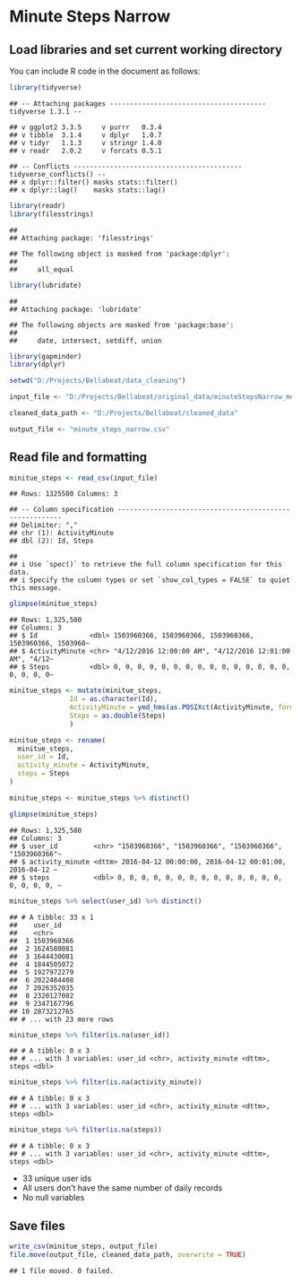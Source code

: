 Minute Steps Narrow
================

## Load libraries and set current working directory

You can include R code in the document as follows:

``` r
library(tidyverse)
```

    ## -- Attaching packages --------------------------------------- tidyverse 1.3.1 --

    ## v ggplot2 3.3.5     v purrr   0.3.4
    ## v tibble  3.1.4     v dplyr   1.0.7
    ## v tidyr   1.1.3     v stringr 1.4.0
    ## v readr   2.0.2     v forcats 0.5.1

    ## -- Conflicts ------------------------------------------ tidyverse_conflicts() --
    ## x dplyr::filter() masks stats::filter()
    ## x dplyr::lag()    masks stats::lag()

``` r
library(readr)
library(filesstrings)
```

    ## 
    ## Attaching package: 'filesstrings'

    ## The following object is masked from 'package:dplyr':
    ## 
    ##     all_equal

``` r
library(lubridate)
```

    ## 
    ## Attaching package: 'lubridate'

    ## The following objects are masked from 'package:base':
    ## 
    ##     date, intersect, setdiff, union

``` r
library(gapminder)
library(dplyr)

setwd("D:/Projects/Bellabeat/data_cleaning")

input_file <- "D:/Projects/Bellabeat/original_data/minuteStepsNarrow_merged.csv"

cleaned_data_path <- "D:/Projects/Bellabeat/cleaned_data"

output_file <- "minute_steps_narrow.csv"
```

## Read file and formatting

``` r
minitue_steps <- read_csv(input_file)
```

    ## Rows: 1325580 Columns: 3

    ## -- Column specification --------------------------------------------------------
    ## Delimiter: ","
    ## chr (1): ActivityMinute
    ## dbl (2): Id, Steps

    ## 
    ## i Use `spec()` to retrieve the full column specification for this data.
    ## i Specify the column types or set `show_col_types = FALSE` to quiet this message.

``` r
glimpse(minitue_steps)
```

    ## Rows: 1,325,580
    ## Columns: 3
    ## $ Id             <dbl> 1503960366, 1503960366, 1503960366, 1503960366, 1503960~
    ## $ ActivityMinute <chr> "4/12/2016 12:00:00 AM", "4/12/2016 12:01:00 AM", "4/12~
    ## $ Steps          <dbl> 0, 0, 0, 0, 0, 0, 0, 0, 0, 0, 0, 0, 0, 0, 0, 0, 0, 0, 0~

``` r
minitue_steps <- mutate(minitue_steps, 
               Id = as.character(Id),
               ActivityMinute = ymd_hms(as.POSIXct(ActivityMinute, format="%m/%d/%Y %I:%M:%S %p", tz = "UTC")),
               Steps = as.double(Steps)
               )

minitue_steps <- rename(
  minitue_steps,
  user_id = Id,
  activity_minute = ActivityMinute,
  steps = Steps
)

minitue_steps <- minitue_steps %>% distinct()

glimpse(minitue_steps)
```

    ## Rows: 1,325,580
    ## Columns: 3
    ## $ user_id         <chr> "1503960366", "1503960366", "1503960366", "1503960366"~
    ## $ activity_minute <dttm> 2016-04-12 00:00:00, 2016-04-12 00:01:00, 2016-04-12 ~
    ## $ steps           <dbl> 0, 0, 0, 0, 0, 0, 0, 0, 0, 0, 0, 0, 0, 0, 0, 0, 0, 0, ~

``` r
minitue_steps %>% select(user_id) %>% distinct()
```

    ## # A tibble: 33 x 1
    ##    user_id   
    ##    <chr>     
    ##  1 1503960366
    ##  2 1624580081
    ##  3 1644430081
    ##  4 1844505072
    ##  5 1927972279
    ##  6 2022484408
    ##  7 2026352035
    ##  8 2320127002
    ##  9 2347167796
    ## 10 2873212765
    ## # ... with 23 more rows

``` r
minitue_steps %>% filter(is.na(user_id))
```

    ## # A tibble: 0 x 3
    ## # ... with 3 variables: user_id <chr>, activity_minute <dttm>, steps <dbl>

``` r
minitue_steps %>% filter(is.na(activity_minute))
```

    ## # A tibble: 0 x 3
    ## # ... with 3 variables: user_id <chr>, activity_minute <dttm>, steps <dbl>

``` r
minitue_steps %>% filter(is.na(steps))
```

    ## # A tibble: 0 x 3
    ## # ... with 3 variables: user_id <chr>, activity_minute <dttm>, steps <dbl>

-   33 unique user ids
-   All users don’t have the same number of daily records
-   No null variables

## Save files

``` r
write_csv(minitue_steps, output_file)
file.move(output_file, cleaned_data_path, overwrite = TRUE)
```

    ## 1 file moved. 0 failed.
